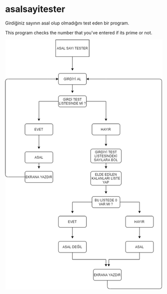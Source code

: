 # asalsayitester
Girdiğiniz sayının asal olup olmadığını test eden bir program.

This program checks the number that you've entered if its prime or not.

![alt text](https://github.com/exproot/asalsayitester/blob/main/scheme.png?raw=true)
